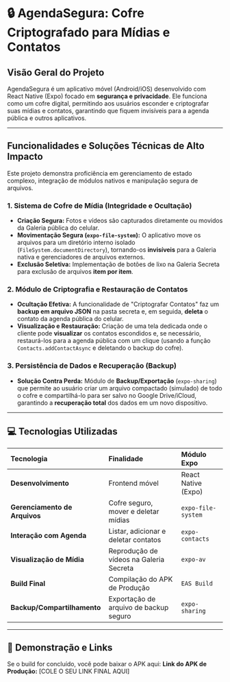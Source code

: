 # 🔒 AgendaSegura: Cofre Criptografado para Mídias e Contatos

## Visão Geral do Projeto
AgendaSegura é um aplicativo móvel (Android/iOS) desenvolvido com React Native (Expo) focado em **segurança e privacidade**. Ele funciona como um cofre digital, permitindo aos usuários esconder e criptografar suas mídias e contatos, garantindo que fiquem invisíveis para a agenda pública e outros aplicativos.

---

## Funcionalidades e Soluções Técnicas de Alto Impacto

Este projeto demonstra proficiência em gerenciamento de estado complexo, integração de módulos nativos e manipulação segura de arquivos.

### 1. Sistema de Cofre de Mídia (Integridade e Ocultação)
- **Criação Segura:** Fotos e vídeos são capturados diretamente ou movidos da Galeria pública do celular.
- **Movimentação Segura (`expo-file-system`):** O aplicativo move os arquivos para um diretório interno isolado (`FileSystem.documentDirectory`), tornando-os **invisíveis** para a Galeria nativa e gerenciadores de arquivos externos.
- **Exclusão Seletiva:** Implementação de botões de lixo na Galeria Secreta para exclusão de arquivos **item por item**.

### 2. Módulo de Criptografia e Restauração de Contatos
- **Ocultação Efetiva:** A funcionalidade de "Criptografar Contatos" faz um **backup em arquivo JSON** na pasta secreta e, em seguida, **deleta** o contato da agenda pública do celular.
- **Visualização e Restauração:** Criação de uma tela dedicada onde o cliente pode **visualizar** os contatos escondidos e, se necessário, restaurá-los para a agenda pública com um clique (usando a função `Contacts.addContactAsync` e deletando o backup do cofre).

### 3. Persistência de Dados e Recuperação (Backup)
- **Solução Contra Perda:** Módulo de **Backup/Exportação** (`expo-sharing`) que permite ao usuário criar um arquivo compactado (simulado) de todo o cofre e compartilhá-lo para ser salvo no Google Drive/iCloud, garantindo a **recuperação total** dos dados em um novo dispositivo.

---

## 💻 Tecnologias Utilizadas

| Tecnologia | Finalidade | Módulo Expo |
| :--- | :--- | :--- |
| **Desenvolvimento** | Frontend móvel | React Native (Expo) |
| **Gerenciamento de Arquivos** | Cofre seguro, mover e deletar mídias | `expo-file-system` |
| **Interação com Agenda** | Listar, adicionar e deletar contatos | `expo-contacts` |
| **Visualização de Mídia** | Reprodução de vídeos na Galeria Secreta | `expo-av` |
| **Build Final** | Compilação do APK de Produção | `EAS Build` |
| **Backup/Compartilhamento** | Exportação de arquivo de backup seguro | `expo-sharing` |

---

## 🔗 Demonstração e Links

Se o build for concluído, você pode baixar o APK aqui:
**Link do APK de Produção:** [COLE O SEU LINK FINAL AQUI]
